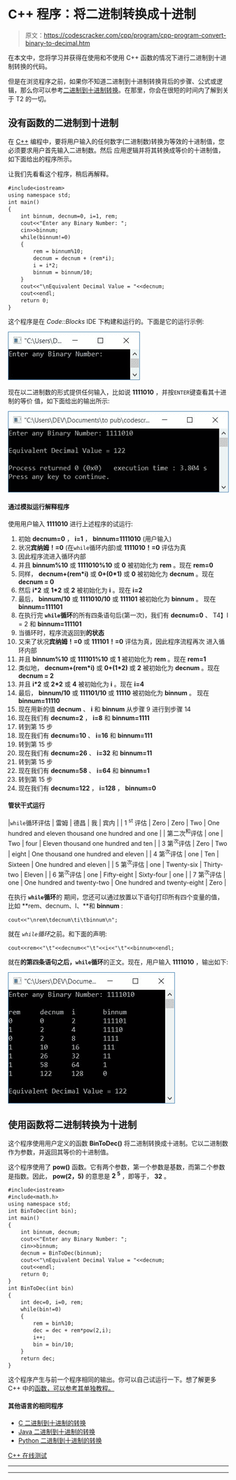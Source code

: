 # C++ 程序：将二进制转换成十进制

> 原文：<https://codescracker.com/cpp/program/cpp-program-convert-binary-to-decimal.htm>

在本文中，您将学习并获得在使用和不使用 C++ 函数的情况下进行二进制到十进制转换的代码。

但是在浏览程序之前，如果你不知道二进制到十进制转换背后的步骤、公式或逻辑，那么你可以参考[二进制到十进制转换](/computer-fundamental/binary-to-decimal.htm)。在那里，你会在很短的时间内了解到关于 T2 的一切。

## 没有函数的二进制到十进制

在 [C++](/cpp/index.htm) 编程中，要将用户输入的任何数字(二进制数)转换为等效的十进制值，您必须要求用户首先输入二进制数。然后 应用逻辑并将其转换成等价的十进制值，如下面给出的程序所示。

让我们先看看这个程序，稍后再解释。

```
#include<iostream>
using namespace std;
int main()
{
    int binnum, decnum=0, i=1, rem;
    cout<<"Enter any Binary Number: ";
    cin>>binnum;
    while(binnum!=0)
    {
        rem = binnum%10;
        decnum = decnum + (rem*i);
        i = i*2;
        binnum = binnum/10;
    }
    cout<<"\nEquivalent Decimal Value = "<<decnum;
    cout<<endl;
    return 0;
}
```

这个程序是在 *Code::Blocks* IDE 下构建和运行的。下面是它的运行示例:

![C++ program convert number from binary to decimal](img/467fc63e302643109c5a694b4db28a93.png)

现在以二进制数的形式提供任何输入，比如说 **1111010** ，并按`ENTER`键查看其十进制的等价 值，如下面给出的输出所示:

![binary to decimal c++](img/20ab663ce0702ce6d129caf7e60f87d9.png)

#### 通过模拟运行解释程序

使用用户输入 **1111010** 进行上述程序的试运行:

1.  初始 **decnum=0** ， **i=1** ， **binnum=1111010** (用户输入)
2.  状况**宾纳姆！=0** (在`while`循环内部)或 **1111010！=0** 评估为真
3.  因此程序流进入循环内部
4.  并且 **binnum%10** 或 **1111010%10** 或 **0** 被初始化为 **rem** 。现在 **rem=0**
5.  同样， **decnum+(rem*i)** 或 **0+(0*1)** 或 **0** 被初始化为 **decnum** 。现在 **decnum = 0**
6.  然后 **i*2** 或 **1*2** 或 **2** 被初始化为 **i** 。现在 **i=2**
7.  最后， **binnum/10** 或 **1111010/10** 或 **111101** 被初始化为 **binnum** 。 现在 **binnum=111101**
8.  在执行完 **`while`循环**的所有四条语句后(第一次)，我们有 **decnum=0** 、 T4】I = 2 和 **binnum=111101**
9.  当循环时，程序流返回到**的状态**
10.  又来了状况**宾纳姆！=0** 或 **111101！=0** 评估为真，因此程序流程再次 进入循环内部
11.  并且 **binnum%10** 或 **111101%10** 或 **1** 被初始化为 **rem** 。现在 **rem=1**
12.  类似地， **decnum+(rem*i)** 或 **0+(1*2)** 或 **2** 被初始化为 **decnum** 。现在 **decnum = 2**
13.  并且 **i*2** 或 **2*2** 或 **4** 被初始化为 **i** 。现在 **i=4**
14.  最后， **binnum/10** 或 **111101/10** 或 **11110** 被初始化为 **binnum** 。 现在 **binnum=11110**
15.  现在用新的值 **decnum** 、 **i** 和 **binnum** 从步骤 9 进行到步骤 14
16.  现在我们有 **decnum=2** ， **i=8** 和 **binnum=1111**
17.  转到第 15 步
18.  现在我们有 **decnum=10** 、 **i=16** 和 **binnum=111**
19.  转到第 15 步
20.  现在我们有 **decnum=26** 、 **i=32** 和 **binnum=11**
21.  转到第 15 步
22.  现在我们有 **decnum=58** 、 **i=64** 和 **binnum=1**
23.  转到第 15 步
24.  现在我们有 **decnum=122** ， **i=128** ， **binnum=0**

#### 管状干式运行

|`while`循环评估 | 雷姆 | 德昌 | 我 | 宾内 |
| 1 <sup>st</sup> 评估 | Zero | Zero | Two | One hundred and eleven thousand one hundred and one |
| 第二次<sup>和</sup>评估 | one | Two | four | Eleven thousand one hundred and ten |
| 3 第<sup>次</sup>评估 | Zero | Two | eight | One thousand one hundred and eleven |
| 4 第<sup>次</sup>评估 | one | Ten | Sixteen | One hundred and eleven |
| 5 第<sup>次</sup>评估 | one | Twenty-six | Thirty-two | Eleven |
| 6 第<sup>次</sup>评估 | one | Fifty-eight | Sixty-four | one |
| 7 第<sup>次</sup>评估 | one | One hundred and twenty-two | One hundred and twenty-eight | Zero |

在执行 **`while`循环**的 期间，您还可以通过放置以下语句打印所有四个变量的值，比如 **rem、decnum、I、**和 **binnum** :

```
cout<<"\nrem\tdecnum\ti\tbinnum\n";
```

就在 *`while`循环*之前。和下面的声明:

```
cout<<rem<<"\t"<<decnum<<"\t"<<i<<"\t"<<binnum<<endl;
```

就在**的第四条语句之后，`while`循环**的正文。现在，用户输入 **1111010** ，输出如下:

![binary to decimal conversion c++](img/9000f1748ee05e20e57f8c4799aa7f69.png)

## 使用函数将二进制转换为十进制

这个程序使用用户定义的函数 **BinToDec()** 将二进制转换成十进制。它以二进制数 作为参数，并返回其等价的十进制值。

这个程序使用了 **pow()** 函数。它有两个参数，第一个参数是基数，而第二个参数是指数。因此， **pow(2，5)** 的意思是 **2 <sup>5</sup>** ，即等于， **32** 。

```
#include<iostream>
#include<math.h>
using namespace std;
int BinToDec(int bin);
int main()
{
    int binnum, decnum;
    cout<<"Enter any Binary Number: ";
    cin>>binnum;
    decnum = BinToDec(binnum);
    cout<<"\nEquivalent Decimal Value = "<<decnum;
    cout<<endl;
    return 0;
}
int BinToDec(int bin)
{
    int dec=0, i=0, rem;
    while(bin!=0)
    {
        rem = bin%10;
        dec = dec + rem*pow(2,i);
        i++;
        bin = bin/10;
    }
    return dec;
}
```

这个程序产生与前一个程序相同的输出。你可以自己试运行一下。想了解更多 C++ 中的[函数，可以参考其单独教程。](/cpp/cpp-functions.htm)

#### 其他语言的相同程序

*   [C 二进制到十进制的转换](/c/program/c-program-convert-binary-to-decimal.htm)
*   [Java 二进制到十进制的转换](/java/program/java-program-convert-binary-to-decimal.htm)
*   [Python 二进制到十进制的转换](/python/program/python-program-convert-binary-to-decimal.htm)

[C++ 在线测试](/exam/showtest.php?subid=3)

* * *

* * *